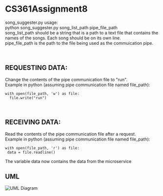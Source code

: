 # CS361Assignment8

song_suggester.py usage:  
python song_suggester.py song_list_path pipe_file_path  
song_list_path should be a string that is a path to a text file that contains the names of the songs. Each song should be on its own line.  
pipe_file_path is the path to the file being used as the commuication pipe.  

<br>

## REQUESTING DATA:
Change the contents of the pipe communication file to "run".   
Example in python (assuming pipe communication file named file_path):  
```
with open(file_path, 'w') as file:
  file.write("run")
```
  
<br>
  
 ## RECEIVING DATA:
 Read the contents of the pipe communication file after a request.  
 Example in python (assuming pipe communication file named file_path):  
 ```
 with open(file_path, 'r') as file:
  data = file.readline()
  ```
  
The variable data now contains the data from the microservice  

## UML
![UML Diagram](/image.png "UML DIAGRAM")

